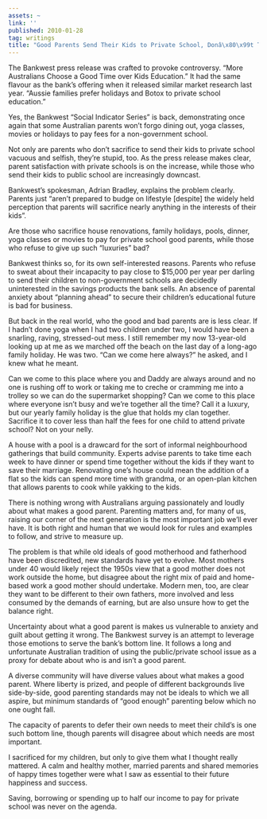 ```yaml
---
assets: ~
link: ''
published: 2010-01-28
tag: writings
title: "Good Parents Send Their Kids to Private School, Donâ\x80\x99t They?"
---
```

The Bankwest press release was crafted to provoke controversy. “More
Australians Choose a Good Time over Kids Education.” It had the same
flavour as the bank’s offering when it released similar market research
last year. “Aussie families prefer holidays and Botox to private school
education.”

Yes, the Bankwest “Social Indicator Series” is back, demonstrating once
again that some Australian parents won’t forgo dining out, yoga classes,
movies or holidays to pay fees for a non-government school.

Not only are parents who don’t sacrifice to send their kids to private
school vacuous and selfish, they’re stupid, too. As the press release
makes clear, parent satisfaction with private schools is on the
increase, while those who send their kids to public school are
increasingly downcast.

Bankwest’s spokesman, Adrian Bradley, explains the problem clearly.
Parents just “aren’t prepared to budge on lifestyle [despite] the widely
held perception that parents will sacrifice nearly anything in the
interests of their kids”.

Are those who sacrifice house renovations, family holidays, pools,
dinner, yoga classes or movies to pay for private school good parents,
while those who refuse to give up such “luxuries” bad?

Bankwest thinks so, for its own self-interested reasons. Parents who
refuse to sweat about their incapacity to pay close to $15,000 per year
per darling to send their children to non-government schools are
decidedly uninterested in the savings products the bank sells. An
absence of parental anxiety about “planning ahead” to secure their
children’s educational future is bad for business.

But back in the real world, who the good and bad parents are is less
clear. If I hadn’t done yoga when I had two children under two, I would
have been a snarling, raving, stressed-out mess. I still remember my now
13-year-old looking up at me as we marched off the beach on the last day
of a long-ago family holiday. He was two. “Can we come here always?” he
asked, and I knew what he meant.

Can we come to this place where you and Daddy are always around and no
one is rushing off to work or taking me to creche or cramming me into a
trolley so we can do the supermarket shopping? Can we come to this place
where everyone isn’t busy and we’re together all the time? Call it a
luxury, but our yearly family holiday is the glue that holds my clan
together. Sacrifice it to cover less than half the fees for one child to
attend private school? Not on your nelly.

A house with a pool is a drawcard for the sort of informal neighbourhood
gatherings that build community. Experts advise parents to take time
each week to have dinner or spend time together without the kids if they
want to save their marriage. Renovating one’s house could mean the
addition of a flat so the kids can spend more time with grandma, or an
open-plan kitchen that allows parents to cook while yakking to the kids.

There is nothing wrong with Australians arguing passionately and loudly
about what makes a good parent. Parenting matters and, for many of us,
raising our corner of the next generation is the most important job
we’ll ever have. It is both right and human that we would look for rules
and examples to follow, and strive to measure up.

The problem is that while old ideals of good motherhood and fatherhood
have been discredited, new standards have yet to evolve. Most mothers
under 40 would likely reject the 1950s view that a good mother does not
work outside the home, but disagree about the right mix of paid and
home-based work a good mother should undertake. Modern men, too, are
clear they want to be different to their own fathers, more involved and
less consumed by the demands of earning, but are also unsure how to get
the balance right.

Uncertainty about what a good parent is makes us vulnerable to anxiety
and guilt about getting it wrong. The Bankwest survey is an attempt to
leverage those emotions to serve the bank’s bottom line. It follows a
long and unfortunate Australian tradition of using the public/private
school issue as a proxy for debate about who is and isn’t a good parent.

A diverse community will have diverse values about what makes a good
parent. Where liberty is prized, and people of different backgrounds
live side-by-side, good parenting standards may not be ideals to which
we all aspire, but minimum standards of “good enough” parenting below
which no one ought fall.

The capacity of parents to defer their own needs to meet their child’s
is one such bottom line, though parents will disagree about which needs
are most important.

I sacrificed for my children, but only to give them what I thought
really mattered. A calm and healthy mother, married parents and shared
memories of happy times together were what I saw as essential to their
future happiness and success.

Saving, borrowing or spending up to half our income to pay for private
school was never on the agenda.